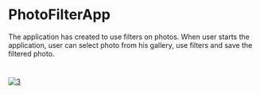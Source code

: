 # PhotoFilterApp
 
The application has created to use filters on photos. When user starts the application, user can select photo from his gallery, use filters and save the filtered photo.
 
 #
 
 
<a href="https://imgbb.com/"><img src="https://i.ibb.co/3kmvJwd/fgrdsfgsghghsfgfhsfhg.jpg" alt="3" border="0"></a>
